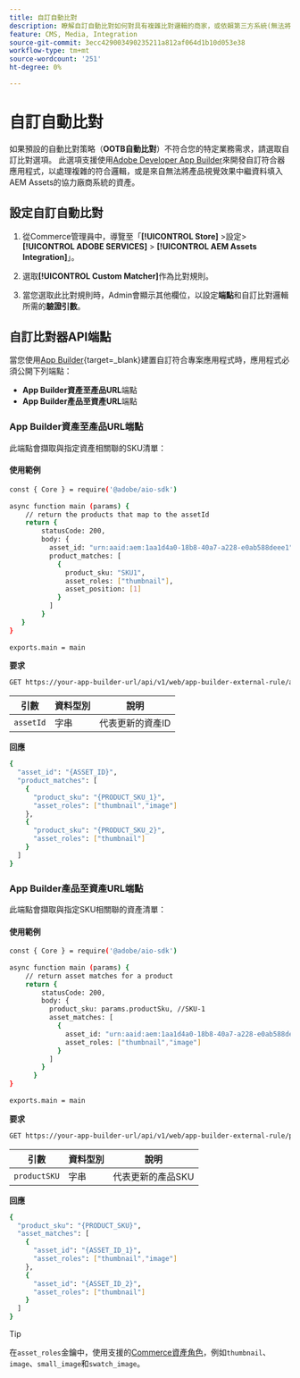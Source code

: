 ```yaml
---
title: 自訂自動比對
description: 瞭解自訂自動比對如何對具有複雜比對邏輯的商家，或依賴第三方系統(無法將產品視覺效果中繼資料填入AEM Assets)的商戶特別有用。
feature: CMS, Media, Integration
source-git-commit: 3ecc429003490235211a812af064d1b10d053e38
workflow-type: tm+mt
source-wordcount: '251'
ht-degree: 0%

---
```



# 自訂自動比對

如果預設的自動比對策略（**OOTB自動比對**）不符合您的特定業務需求，請選取自訂比對選項。 此選項支援使用[Adobe Developer App Builder](https://experienceleague.adobe.com/en/docs/commerce-learn/tutorials/adobe-developer-app-builder/introduction-to-app-builder)來開發自訂符合器應用程式，以處理複雜的符合邏輯，或是來自無法將產品視覺效果中繼資料填入AEM Assets的協力廠商系統的資產。

## 設定自訂自動比對

1. 從Commerce管理員中，導覽至「**[!UICONTROL Store]** >設定> **[!UICONTROL ADOBE SERVICES]** > **[!UICONTROL AEM Assets Integration]**」。

1. 選取&#x200B;**[!UICONTROL Custom Matcher]**&#x200B;作為比對規則。

1. 當您選取此比對規則時，Admin會顯示其他欄位，以設定&#x200B;**端點**&#x200B;和自訂比對邏輯所需的&#x200B;**驗證引數**。

## 自訂比對器API端點

當您使用[App Builder](https://experienceleague.adobe.com/en/docs/commerce-learn/tutorials/adobe-developer-app-builder/introduction-to-app-builder){target=_blank}建置自訂符合專案應用程式時，應用程式必須公開下列端點：

* **App Builder資產至產品URL**&#x200B;端點
* **App Builder產品至資產URL**&#x200B;端點

### App Builder資產至產品URL端點

此端點會擷取與指定資產相關聯的SKU清單：

#### 使用範例

```bash
const { Core } = require('@adobe/aio-sdk')
 
async function main (params) {
    // return the products that map to the assetId
    return {
        statusCode: 200,
        body: {
          asset_id: "urn:aaid:aem:1aa1d4a0-18b8-40a7-a228-e0ab588deee1",
          product_matches: [
            {
              product_sku: "SKU1",
              asset_roles: ["thumbnail"],
              asset_position: [1]
            }
          ]
        }
   }
}
 
exports.main = main
```

**要求**

```bash
GET https://your-app-builder-url/api/v1/web/app-builder-external-rule/asset-to-product
```

| 引數 | 資料型別 | 說明 |
| --- | --- | --- |
| `assetId` | 字串 | 代表更新的資產ID |

**回應**

```bash
{
  "asset_id": "{ASSET_ID}",
  "product_matches": [
    {
      "product_sku": "{PRODUCT_SKU_1}",
      "asset_roles": ["thumbnail","image"]
    },
    {
      "product_sku": "{PRODUCT_SKU_2}",
      "asset_roles": ["thumbnail"]
    }
  ]
}
```

### App Builder產品至資產URL端點

此端點會擷取與指定SKU相關聯的資產清單：

#### 使用範例

```bash
const { Core } = require('@adobe/aio-sdk')
 
async function main (params) {
    // return asset matches for a product
    return {
        statusCode: 200,
        body: {
          product_sku: params.productSku, //SKU-1
          asset_matches: [
            {
              asset_id: "urn:aaid:aem:1aa1d4a0-18b8-40a7-a228-e0ab588deee1",
              asset_roles: ["thumbnail","image"]
            }
          ]
        }
      }
}
 
exports.main = main
```

**要求**

```bash
GET https://your-app-builder-url/api/v1/web/app-builder-external-rule/product-to-asset
```

| 引數 | 資料型別 | 說明 |
| --- | --- | --- |
| `productSKU` | 字串 | 代表更新的產品SKU |

**回應**

```bash
{
  "product_sku": "{PRODUCT_SKU}",
  "asset_matches": [
    {
      "asset_id": "{ASSET_ID_1}",
      "asset_roles": ["thumbnail","image"]
    },
    {
      "asset_id": "{ASSET_ID_2}",
      "asset_roles": ["thumbnail"]
    }
  ]
}
```

>[!TIP]
>
> 在`asset_roles`金鑰中，使用支援的[Commerce資產角色](https://experienceleague.adobe.com/en/docs/commerce-admin/catalog/products/digital-assets/product-image#image-roles)，例如`thumbnail`、`image`、`small_image`和`swatch_image`。
